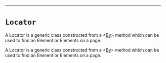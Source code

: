 -------
# `Locator`

A Locator is a generic class constructed from a <[By]> method which can be used to find an Element or Elements on a page.


A Locator is a generic class constructed from a <[By]> method which can be used to find an Element or Elements on a page.


[By]: By.md